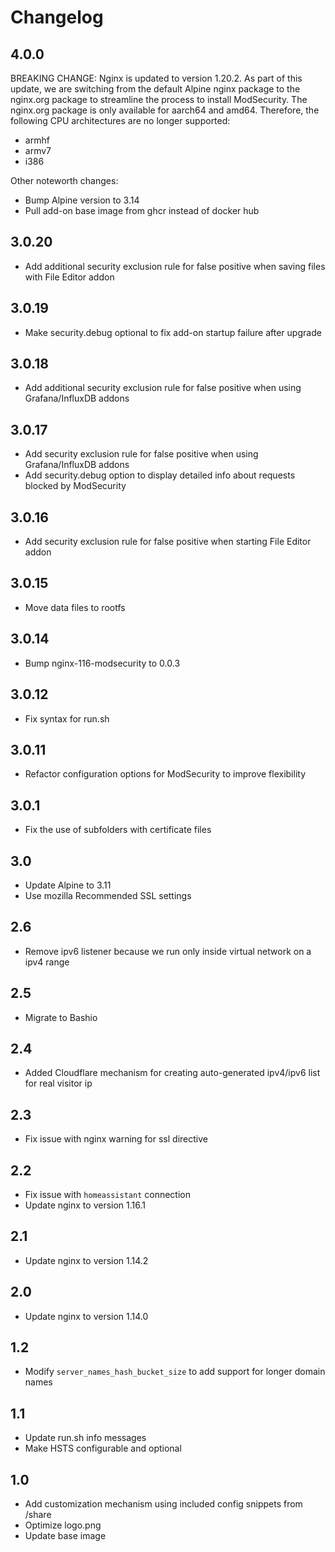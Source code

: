 # Changelog

## 4.0.0

BREAKING CHANGE: Nginx is updated to version 1.20.2. As part of this update, we are switching from the default Alpine nginx package to the nginx.org package to streamline the process to install ModSecurity. The nginx.org package is only available for aarch64 and amd64. Therefore, the following CPU architectures are no longer supported:

- armhf
- armv7
- i386

Other noteworth changes:

- Bump Alpine version to 3.14
- Pull add-on base image from ghcr instead of docker hub

## 3.0.20

- Add additional security exclusion rule for false positive when saving files with File Editor addon

## 3.0.19

- Make security.debug optional to fix add-on startup failure after upgrade
## 3.0.18

- Add additional security exclusion rule for false positive when using Grafana/InfluxDB addons

## 3.0.17

- Add security exclusion rule for false positive when using Grafana/InfluxDB addons
- Add security.debug option to display detailed info about requests blocked by ModSecurity

## 3.0.16

- Add security exclusion rule for false positive when starting File Editor addon

## 3.0.15

- Move data files to rootfs

## 3.0.14

- Bump nginx-116-modsecurity to 0.0.3

## 3.0.12

- Fix syntax for run.sh

## 3.0.11

- Refactor configuration options for ModSecurity to improve flexibility

## 3.0.1

- Fix the use of subfolders with certificate files

## 3.0

- Update Alpine to 3.11
- Use mozilla Recommended SSL settings

## 2.6

- Remove ipv6 listener because we run only inside virtual network on a ipv4 range

## 2.5

- Migrate to Bashio

## 2.4

- Added Cloudflare mechanism for creating auto-generated ipv4/ipv6 list for real visitor ip

## 2.3

- Fix issue with nginx warning for ssl directive

## 2.2

- Fix issue with `homeassistant` connection
- Update nginx to version 1.16.1

## 2.1

- Update nginx to version 1.14.2

## 2.0

- Update nginx to version 1.14.0

## 1.2

- Modify `server_names_hash_bucket_size` to add support for longer domain names

## 1.1

- Update run.sh info messages
- Make HSTS configurable and optional

## 1.0

- Add customization mechanism using included config snippets from /share
- Optimize logo.png
- Update base image
